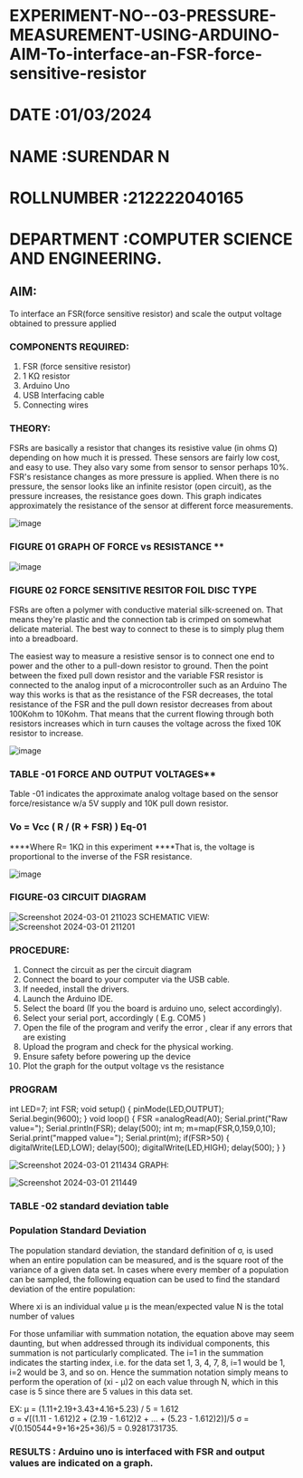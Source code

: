 # EXPERIMENT-NO--03-PRESSURE-MEASUREMENT-USING-ARDUINO-AIM-To-interface-an-FSR-force-sensitive-resistor

# DATE :01/03/2024
# NAME :SURENDAR N
# ROLLNUMBER :212222040165
# DEPARTMENT :COMPUTER SCIENCE AND ENGINEERING.
## AIM: 
To interface an FSR(force sensitive resistor) and scale the output voltage obtained to pressure applied 
 
### COMPONENTS REQUIRED:
1.	FSR  (force sensitive resistor)
2.	1 KΩ resistor 
3.	Arduino Uno 
4.	USB Interfacing cable 
5.	Connecting wires 


### THEORY: 
FSRs are basically a resistor that changes its resistive value (in ohms Ω) depending on how much it is pressed. These sensors are fairly low cost, and easy to use. They also vary some from sensor to sensor perhaps 10%. FSR's resistance changes as more pressure is applied. When there is no pressure, the sensor looks like an infinite resistor (open circuit), as the pressure increases, the resistance goes down. This graph indicates approximately the resistance of the sensor at different force measurements.
 

![image](https://user-images.githubusercontent.com/36288975/163532939-d6888ae1-4068-4d83-86a7-fc4c32d5179e.png)

### FIGURE 01 GRAPH OF FORCE vs RESISTANCE **




![image](https://user-images.githubusercontent.com/36288975/163532957-82d57567-a1c3-48c5-8a87-7ea66d6fca49.png)




### FIGURE 02 FORCE SENSITIVE RESITOR FOIL DISC TYPE  

FSRs are often a polymer with conductive material silk-screened on. That means they're plastic and the connection tab is crimped on somewhat delicate material. The best way to connect to these is to simply plug them into a breadboard.

The easiest way to measure a resistive sensor is to connect one end to power and the other to a pull-down resistor to ground. Then the point between the fixed pull down resistor and the variable FSR resistor is connected to the analog input of a microcontroller such as an Arduino The way this works is that as the resistance of the FSR decreases, the total resistance of the FSR and the pull down resistor decreases from about 100Kohm to 10Kohm. That means that the current flowing through both resistors increases which in turn causes the voltage across the fixed 10K resistor to increase.

 ![image](https://user-images.githubusercontent.com/36288975/163532972-2b909551-12c9-485d-adb1-d1e988d557bd.png)

### TABLE -01 FORCE AND OUTPUT VOLTAGES**
	
  Table -01 indicates the approximate analog voltage based on the sensor force/resistance w/a 5V supply and 10K pull down resistor.

### Vo = Vcc ( R / (R + FSR) )								Eq-01

****Where R= 1KΩ in this experiment 
****That is, the voltage is proportional to the inverse of the FSR resistance.










![image](https://user-images.githubusercontent.com/36288975/163532979-a2a5cb5c-f495-442c-843e-bebb82737a35.png)



### FIGURE-03 CIRCUIT DIAGRAM
![Screenshot 2024-03-01 211023](https://github.com/SurendarNehru/EXPERIMENT-NO--04-PRESSURE-MEASUREMENT-USING-ARDUINO-AIM-To-interface-an-FSR-force-sensitive-resist/assets/119476295/b936f54a-6ae4-4c01-bfb8-460c9f27e52e)
SCHEMATIC VIEW:
![Screenshot 2024-03-01 211201](https://github.com/SurendarNehru/EXPERIMENT-NO--04-PRESSURE-MEASUREMENT-USING-ARDUINO-AIM-To-interface-an-FSR-force-sensitive-resist/assets/119476295/e5a773d1-085d-4619-a93b-5fc9676381b0)



### PROCEDURE:
1.	Connect the circuit as per the circuit diagram 
2.	Connect the board to your computer via the USB cable.
3.	If needed, install the drivers.
4.	Launch the Arduino IDE.
5.	Select the board (If you the board is arduino uno, select accordingly).
6.	Select your serial port, accordingly ( E.g. COM5 )
7.	Open the file of the program  and verify the error , clear if any errors that are existing 
8.	Upload the program and check for the physical working. 
9.	Ensure safety before powering up the device 
10.	Plot the graph for the output voltage vs the resistance 


### PROGRAM 
int LED=7;
int FSR;
void setup()
{
  pinMode(LED,OUTPUT);
  Serial.begin(9600);
}
void loop()
{
  FSR =analogRead(A0);
  Serial.print("Raw value=");
  Serial.println(FSR);
  delay(500);
  int m;
  m=map(FSR,0,159,0,10);
  Serial.print("mapped value=");
  Serial.print(m);
  if(FSR>50)
  {
    digitalWrite(LED,LOW);
    delay(500);
    digitalWrite(LED,HIGH);
    delay(500);
  }
}
 
 
 
 
 
 
 
 
 
 
 
 
 
 
![Screenshot 2024-03-01 211434](https://github.com/SurendarNehru/EXPERIMENT-NO--04-PRESSURE-MEASUREMENT-USING-ARDUINO-AIM-To-interface-an-FSR-force-sensitive-resist/assets/119476295/d8551196-cce7-44e7-a88a-e4267b49d35b)
GRAPH:

![Screenshot 2024-03-01 211449](https://github.com/SurendarNehru/EXPERIMENT-NO--04-PRESSURE-MEASUREMENT-USING-ARDUINO-AIM-To-interface-an-FSR-force-sensitive-resist/assets/119476295/586c3c93-167b-4738-8682-5e10fcec6608)



### TABLE -02 standard deviation table 
### Population Standard Deviation
The population standard deviation, the standard definition of σ, is used when an entire population can be measured, and is the square root of the variance of a given data set. In cases where every member of a population can be sampled, the following equation can be used to find the standard deviation of the entire population:



Where
xi is an individual value
μ is the mean/expected value
N is the total number of values

For those unfamiliar with summation notation, the equation above may seem daunting, but when addressed through its individual components, this summation is not particularly complicated. The i=1 in the summation indicates the starting index, i.e. for the data set 1, 3, 4, 7, 8, i=1 would be 1, i=2 would be 3, and so on. Hence the summation notation simply means to perform the operation of (xi - μ)2 on each value through N, which in this case is 5 since there are 5 values in this data set.

EX:           μ = (1.11+2.19+3.43+4.16+5.23) / 5 = 1.612      
σ = √[(1.11 - 1.612)2 + (2.19 - 1.612)2 + ... + (5.23 - 1.612)2)]/5
σ = √(0.150544+9+16+25+36)/5 = 0.9281731735.















### RESULTS : Arduino uno is interfaced with FSR and output values are indicated on a graph.
